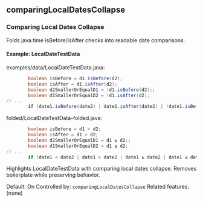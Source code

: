 ## comparingLocalDatesCollapse

### Comparing Local Dates Collapse
Folds java.time isBefore/isAfter checks into readable date comparisons.

#### Example: LocalDateTestData

examples/data/LocalDateTestData.java:
```java
        boolean isBefore = d1.isBefore(d2);
        boolean isAfter = d1.isAfter(d2);
        boolean d2SmallerOrEqualD1 = !d1.isBefore(d2);;
        boolean d1SmallerOrEqualD2 = !d1.isAfter(d2);
// ...
        if (date1.isBefore(date2) | date1.isAfter(date2) | !date1.isBefore(date2) | !date1.isAfter(date2)) {
```

folded/LocalDateTestData-folded.java:
```java
        boolean isBefore = d1 < d2;
        boolean isAfter = d1 > d2;
        boolean d2SmallerOrEqualD1 = d1 ≥ d2;;
        boolean d1SmallerOrEqualD2 = d1 ≤ d2;
// ...
        if (date1 < date2 | date1 > date2 | date1 ≥ date2 | date1 ≤ date2) {
```

Highlights LocalDateTestData with comparing local dates collapse.
Removes boilerplate while preserving behavior.

Default: On
Controlled by: `comparingLocalDatesCollapse`
Related features: (none)
